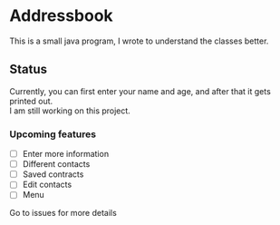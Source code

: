 # Addressbook
This is a small java program, I wrote to understand the classes better.

## Status
Currently, you can first enter your name and age, and after that it gets printed out.\
I am still working on this project.

### Upcoming features
- [ ] Enter more information
- [ ] Different contacts
- [ ] Saved contracts
- [ ] Edit contacts
- [ ] Menu

Go to issues for more details